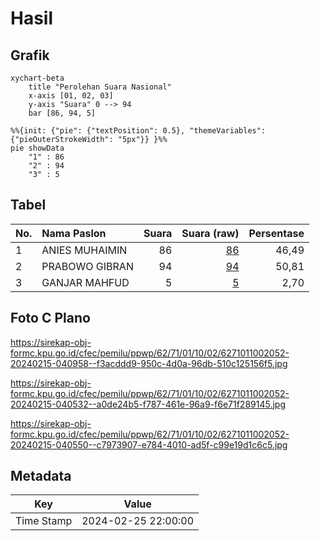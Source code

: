 # Hasil

## Grafik

```mermaid
xychart-beta
    title "Perolehan Suara Nasional"
    x-axis [01, 02, 03]
    y-axis "Suara" 0 --> 94
    bar [86, 94, 5]
```

```mermaid
%%{init: {"pie": {"textPosition": 0.5}, "themeVariables": {"pieOuterStrokeWidth": "5px"}} }%%
pie showData
    "1" : 86
    "2" : 94
    "3" : 5
```

## Tabel

| No. | Nama Paslon    | Suara | Suara (raw) | Persentase |
|:--- |:-------------- | -----:| -----------:| ----------:|
| 1   | ANIES MUHAIMIN | 86    | [86][p-1]   | 46,49      |
| 2   | PRABOWO GIBRAN | 94    | [94][p-2]   | 50,81      |
| 3   | GANJAR MAHFUD  | 5     | [5][p-3]    | 2,70       |


[p-1]: https://github.com/gigit-pemilu/pemilu-2024/blob/main/pilpres/hitung-suara/sub/62-kalimantan-tengah/sub/71-kota-palangkaraya/sub/01-pahandut/sub/1002-panarung/sub/052-tps/sub/paslon-1.txt
[p-2]: https://github.com/gigit-pemilu/pemilu-2024/blob/main/pilpres/hitung-suara/sub/62-kalimantan-tengah/sub/71-kota-palangkaraya/sub/01-pahandut/sub/1002-panarung/sub/052-tps/sub/paslon-2.txt
[p-3]: https://github.com/gigit-pemilu/pemilu-2024/blob/main/pilpres/hitung-suara/sub/62-kalimantan-tengah/sub/71-kota-palangkaraya/sub/01-pahandut/sub/1002-panarung/sub/052-tps/sub/paslon-3.txt

## Foto C Plano

https://sirekap-obj-formc.kpu.go.id/cfec/pemilu/ppwp/62/71/01/10/02/6271011002052-20240215-040958--f3acddd9-950c-4d0a-96db-510c125156f5.jpg

https://sirekap-obj-formc.kpu.go.id/cfec/pemilu/ppwp/62/71/01/10/02/6271011002052-20240215-040532--a0de24b5-f787-461e-96a9-f6e71f289145.jpg

https://sirekap-obj-formc.kpu.go.id/cfec/pemilu/ppwp/62/71/01/10/02/6271011002052-20240215-040550--c7973907-e784-4010-ad5f-c99e19d1c6c5.jpg


## Metadata

| Key        | Value               |
| ---------- | ------------------- |
| Time Stamp | 2024-02-25 22:00:00 |



